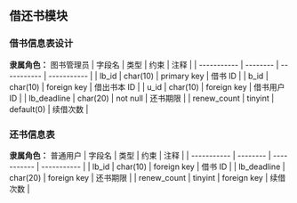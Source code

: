 ## 借还书模块

### 借书信息表设计

**隶属角色：** 图书管理员
| 字段名 | 类型 | 约束 | 注释 |
| ----------- | -------- | ----------- | ----------- |
| lb_id | char(10) | primary key | 借书 ID |
| b_id | char(10) | foreign key | 借出书本 ID |
| u_id | char(10) | foreign key | 借书用户 ID |
| lb_deadline | char(20) | not null | 还书期限 |
| renew_count | tinyint | default(0) | 续借次数 |

### 还书信息表

**隶属角色：** 普通用户
| 字段名 | 类型 | 约束 | 注释 |
| ----------- | -------- | ----------- | ----------- |
| lb_id | char(10) | foreign key | 借书 ID |
| lb_deadline | char(20) | foreign key | 还书期限 |
| renew_count | tinyint | foreign key | 续借次数 |
